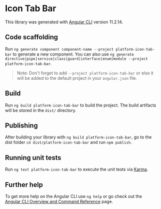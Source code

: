 # Icon Tab Bar

This library was generated with [Angular CLI](https://github.com/angular/angular-cli) version 11.2.14.

## Code scaffolding

Run `ng generate component component-name --project platform-icon-tab-bar` to generate a new component. You can also use `ng generate directive|pipe|service|class|guard|interface|enum|module --project platform-icon-tab-bar`.
> Note: Don't forget to add `--project platform-icon-tab-bar` or else it will be added to the default project in your `angular.json` file. 

## Build

Run `ng build platform-icon-tab-bar` to build the project. The build artifacts will be stored in the `dist/` directory.

## Publishing

After building your library with `ng build platform-icon-tab-bar`, go to the dist folder `cd dist/platform-icon-tab-bar` and run `npm publish`.

## Running unit tests

Run `ng test platform-icon-tab-bar` to execute the unit tests via [Karma](https://karma-runner.github.io).

## Further help

To get more help on the Angular CLI use `ng help` or go check out the [Angular CLI Overview and Command Reference](https://angular.io/cli) page.
